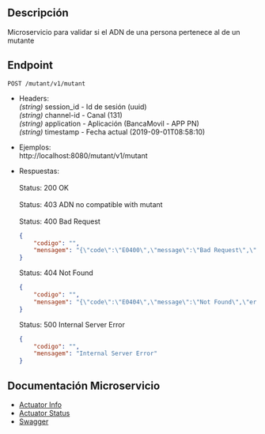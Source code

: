 ## Descripción
Microservicio para validar si el ADN de una persona pertenece al de un mutante

## Endpoint
`POST /mutant/v1/mutant`
- Headers:
  <br>_(string)_ session_id - Id de sesión (uuid)
  <br>_(string)_ channel-id - Canal (131)
  <br>_(string)_ application - Aplicación (BancaMovil - APP PN)
  <br>_(string)_ timestamp - Fecha actual (2019-09-01T08:58:10)

- Ejemplos:
  <br>http://localhost:8080/mutant/v1/mutant

- Respuestas:
    <br>
    <br>Status: 200 OK<br>
    <br>Status: 403 ADN no compatible with mutant<br>
    <br>Status: 400 Bad Request
    ```json
    {
        "codigo": "",
        "mensagem": "{\"code\":\"E0400\",\"message\":\"Bad Request\",\"error_message\":\"Required String parameter 'first_surname' is not present\"}"
    }
    ```
    Status: 404 Not Found
    ```json
    {
        "codigo": "",
        "mensagem": "{\"code\":\"E0404\",\"message\":\"Not Found\",\"error_message\":\"No handler found for POST /mutant/v1/mutant\"}"
    }
    ```
    Status: 500 Internal Server Error
    ```json
    {
        "codigo": "",
        "mensagem": "Internal Server Error"
    }
    ```

## Documentación Microservicio
- [Actuator Info](http://localhost:8080/actuator/info)
- [Actuator Status](http://localhost:8080/actuator/health)
- [Swagger](http://localhost:8080/swagger-ui.html)
